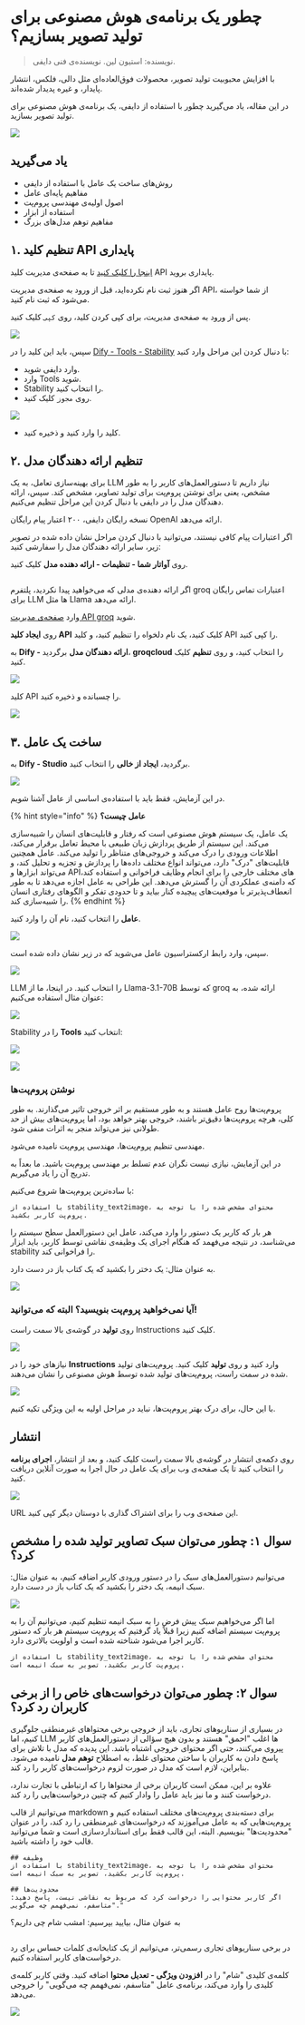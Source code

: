 # چطور یک برنامه‌ی هوش مصنوعی برای تولید تصویر بسازیم؟

> نویسنده: استیون لین. نویسنده‌ی فنی دایفی.

با افزایش محبوبیت تولید تصویر، محصولات فوق‌العاده‌ای مثل دالی، فلکس، انتشار پایدار، و غیره پدیدار شده‌اند.

در این مقاله، یاد می‌گیرید چطور با استفاده از دایفی، یک برنامه‌ی هوش مصنوعی برای تولید تصویر بسازید.

![](../../.gitbook/assets/build-ai-image-generation-app-12-en.png)

## یاد می‌گیرید

* روش‌های ساخت یک عامل با استفاده از دایفی
* مفاهیم پایه‌ای عامل
* اصول اولیه‌ی مهندسی پروم‌پت
* استفاده از ابزار
* مفاهیم توهم مدل‌های بزرگ

## ۱. تنظیم کلید API پایداری

[اینجا را کلیک کنید](https://platform.stability.ai/account/keys) تا به صفحه‌ی مدیریت کلید API پایداری بروید.

اگر هنوز ثبت نام نکرده‌اید، قبل از ورود به صفحه‌ی مدیریت API، از شما خواسته می‌شود که ثبت نام کنید.

پس از ورود به صفحه‌ی مدیریت، برای کپی کردن کلید، روی `کپی` کلیک کنید.

![](../../.gitbook/assets/build-ai-image-generation-app-1.png)

سپس، باید این کلید را در [Dify - Tools - Stability](https://cloud.dify.ai/tools) با دنبال کردن این مراحل وارد کنید:

* وارد دایفی شوید.
* وارد Tools شوید.
* Stability را انتخاب کنید.
* روی `مجوز` کلیک کنید.

&#x20;

![](../../.gitbook/assets/build-ai-image-generation-app-2-en.png)

* کلید را وارد کنید و ذخیره کنید.

## ۲. تنظیم ارائه دهندگان مدل

برای بهینه‌سازی تعامل، به یک LLM نیاز داریم تا دستورالعمل‌های کاربر را به طور مشخص، یعنی برای نوشتن پروم‌پت برای تولید تصاویر، مشخص کند. سپس، ارائه دهندگان مدل را در دایفی با دنبال کردن این مراحل تنظیم می‌کنیم.

نسخه رایگان دایفی، ۲۰۰ اعتبار پیام رایگان OpenAI ارائه می‌دهد.

اگر اعتبارات پیام کافی نیستند، می‌توانید با دنبال کردن مراحل نشان داده شده در تصویر زیر، سایر ارائه دهندگان مدل را سفارشی کنید:

روی **آواتار شما - تنظیمات - ارائه دهنده مدل** کلیک کنید.

<figure><img src="../../.gitbook/assets/build-ai-image-generation-app-3-en.png" alt=""><figcaption></figcaption></figure>

اگر ارائه دهنده‌ی مدلی که می‌خواهید پیدا نکردید، پلتفرم groq اعتبارات تماس رایگان برای LLM ها مثل Llama ارائه می‌دهد.

وارد [صفحه‌ی مدیریت API groq](https://console.groq.com/keys) شوید.

روی **ایجاد کلید API** کلیک کنید، یک نام دلخواه را تنظیم کنید، و کلید API را کپی کنید.

به **Dify - ارائه دهندگان مدل** برگردید، **groqcloud** را انتخاب کنید، و روی **تنظیم** کلیک کنید.

![](../../.gitbook/assets/build-ai-image-generation-app-4-en.png)

کلید API را چسبانده و ذخیره کنید.

![](../../.gitbook/assets/build-ai-image-generation-app-5-en.png)

## ۳. ساخت یک عامل

به **Dify - Studio** برگردید، **ایجاد از خالی** را انتخاب کنید.

![](../../.gitbook/assets/build-ai-image-generation-app-6-en.png)

در این آزمایش، فقط باید با استفاده‌ی اساسی از عامل آشنا شویم.

{% hint style="info" %}
**عامل چیست؟**

یک عامل، یک سیستم هوش مصنوعی است که رفتار و قابلیت‌های انسان را شبیه‌سازی می‌کند. این سیستم از طریق پردازش زبان طبیعی با محیط تعامل برقرار می‌کند، اطلاعات ورودی را درک می‌کند و خروجی‌های متناظر را تولید می‌کند. عامل همچنین قابلیت‌های "درک" دارد، می‌تواند انواع مختلف داده‌ها را پردازش و تجزیه و تحلیل کند، و می‌تواند ابزارها و API‌های مختلف خارجی را برای انجام وظایف فراخوانی و استفاده کند، که دامنه‌ی عملکردی آن را گسترش می‌دهد. این طراحی به عامل اجازه می‌دهد تا به طور انعطاف‌پذیرتر با موقعیت‌های پیچیده کنار بیاید و تا حدودی تفکر و الگوهای رفتاری انسان را شبیه‌سازی کند.
{% endhint %}

**عامل** را انتخاب کنید، نام آن را وارد کنید.

![](../../.gitbook/assets/build-ai-image-generation-app-7-en.png)

سپس، وارد رابط ارکستراسیون عامل می‌شوید که در زیر نشان داده شده است.

![](../../.gitbook/assets/build-ai-image-generation-app-8-en.png)

LLM را انتخاب کنید. در اینجا، ما از Llama-3.1-70B که توسط groq ارائه شده، به عنوان مثال استفاده می‌کنیم:

![](../../.gitbook/assets/build-ai-image-generation-app-9-en.png)

Stability را در **Tools** انتخاب کنید:

![](../../.gitbook/assets/build-ai-image-generation-app-10-en.png)

![](../../.gitbook/assets/build-ai-image-generation-app-11-en.png)

### نوشتن پروم‌پت‌ها

پروم‌پت‌ها روح عامل هستند و به طور مستقیم بر اثر خروجی تاثیر می‌گذارند. به طور کلی، هرچه پروم‌پت‌ها دقیق‌تر باشند، خروجی بهتر خواهد بود، اما پروم‌پت‌های بیش از حد طولانی نیز می‌تواند منجر به اثرات منفی شود.

مهندسی تنظیم پروم‌پت‌ها، مهندسی پروم‌پت نامیده می‌شود.

در این آزمایش، نیازی نیست نگران عدم تسلط بر مهندسی پروم‌پت باشید. ما بعداً به تدریج آن را یاد می‌گیریم.

با ساده‌ترین پروم‌پت‌ها شروع می‌کنیم:

```
با استفاده از stability_text2image، محتوای مشخص شده را با توجه به پروم‌پت کاربر بکشید.
```

هر بار که کاربر یک دستور را وارد می‌کند، عامل این دستورالعمل سطح سیستم را می‌شناسد، در نتیجه می‌فهمد که هنگام اجرای یک وظیفه‌ی نقاشی توسط کاربر، باید ابزار stability را فراخوانی کند.

به عنوان مثال: یک دختر را بکشید که یک کتاب باز در دست دارد.

![](../../.gitbook/assets/build-ai-image-generation-app-12-en.png)

### آیا نمی‌خواهید پروم‌پت بنویسید؟ البته که می‌توانید!

روی **تولید** در گوشه‌ی بالا سمت راست Instructions کلیک کنید.

![](../../.gitbook/assets/prompt-gen-1-en.png)

نیازهای خود را در **Instructions** وارد کنید و روی **تولید** کلیک کنید. پروم‌پت‌های تولید شده در سمت راست، پروم‌پت‌های تولید شده توسط هوش مصنوعی را نشان می‌دهند.

![](../../.gitbook/assets/prompt-gen-2-en.png)

با این حال، برای درک بهتر پروم‌پت‌ها، نباید در مراحل اولیه به این ویژگی تکیه کنیم.

## انتشار

روی دکمه‌ی انتشار در گوشه‌ی بالا سمت راست کلیک کنید، و بعد از انتشار، **اجرای برنامه** را انتخاب کنید تا یک صفحه‌ی وب برای یک عامل در حال اجرا به صورت آنلاین دریافت کنید.

![](../../.gitbook/assets/build-ai-image-generation-app-13-en.png)

URL این صفحه‌ی وب را برای اشتراک گذاری با دوستان دیگر کپی کنید.

## سوال ۱: چطور می‌توان سبک تصاویر تولید شده را مشخص کرد؟

می‌توانیم دستورالعمل‌های سبک را در دستور ورودی کاربر اضافه کنیم، به عنوان مثال: سبک انیمه، یک دختر را بکشید که یک کتاب باز در دست دارد.

![](../../.gitbook/assets/build-ai-image-generation-app-14-en.png)

اما اگر می‌خواهیم سبک پیش فرض را به سبک انیمه تنظیم کنیم، می‌توانیم آن را به پروم‌پت سیستم اضافه کنیم زیرا قبلاً یاد گرفتیم که پروم‌پت سیستم هر بار که دستور کاربر اجرا می‌شود شناخته شده است و اولویت بالاتری دارد.

```
با استفاده از stability_text2image، محتوای مشخص شده را با توجه به پروم‌پت کاربر بکشید، تصویر به سبک انیمه است.
```

## سوال ۲: چطور می‌توان درخواست‌های خاص را از برخی کاربران رد کرد؟

در بسیاری از سناریوهای تجاری، باید از خروجی برخی محتواهای غیرمنطقی جلوگیری کنیم، اما LLM ها اغلب "احمق" هستند و بدون هیچ سؤالی از دستورالعمل‌های کاربر پیروی می‌کنند، حتی اگر محتوای خروجی اشتباه باشد. این پدیده که مدل با تلاش برای پاسخ دادن به کاربران با ساختن محتوای غلط، به اصطلاح **توهم مدل** نامیده می‌شود. بنابراین، لازم است که مدل در صورت لزوم درخواست‌های کاربر را رد کند.

علاوه بر این، ممکن است کاربران برخی از محتواها را که ارتباطی با تجارت ندارد، درخواست کنند و ما نیز باید عامل را وادار کنیم که چنین درخواست‌هایی را رد کند.

می‌توانیم از قالب markdown برای دسته‌بندی پروم‌پت‌های مختلف استفاده کنیم و پروم‌پت‌هایی که به عامل می‌آموزند که درخواست‌های غیرمنطقی را رد کند، را در عنوان "محدودیت‌ها" بنویسیم. البته، این قالب فقط برای استانداردسازی است و شما می‌توانید قالب خود را داشته باشید.

```
## وظیفه
با استفاده از stability_text2image، محتوای مشخص شده را با توجه به پروم‌پت کاربر بکشید، تصویر به سبک انیمه است.

## محدودیت‌ها
اگر کاربر محتوایی را درخواست کرد که مربوط به نقاشی نیست، پاسخ دهید: "متاسفم، نمی‌فهمم چه می‌گویی."
```

به عنوان مثال، بیایید بپرسیم: امشب شام چی داریم؟

&#x20;

<figure><img src="../../.gitbook/assets/build-ai-image-generation-app-15-en.png" alt=""><figcaption></figcaption></figure>

در برخی سناریوهای تجاری رسمی‌تر، می‌توانیم از یک کتابخانه‌ی کلمات حساس برای رد درخواست‌های کاربر استفاده کنیم.

کلمه‌ی کلیدی "شام" را در **افزودن ویژگی - تعدیل محتوا** اضافه کنید. وقتی کاربر کلمه‌ی کلیدی را وارد می‌کند، برنامه‌ی عامل "متاسفم، نمی‌فهمم چه می‌گویی" را خروجی می‌دهد.

![](../../.gitbook/assets/build-ai-image-generation-app-16-en.png)


